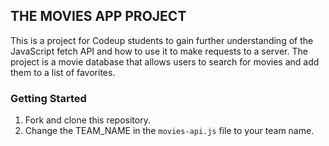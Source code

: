 ## THE MOVIES APP PROJECT

This is a project for Codeup students to gain further understanding of the JavaScript fetch API and how to use it to make requests to a server. The project is a movie database that allows users to search for movies and add them to a list of favorites.

### Getting Started

1. Fork and clone this repository.
2. Change the TEAM_NAME in the `movies-api.js` file to your team name.
```js
